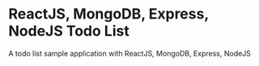 # ReactJS, MongoDB, Express, NodeJS Todo List
A todo list sample application with ReactJS, MongoDB, Express, NodeJS
